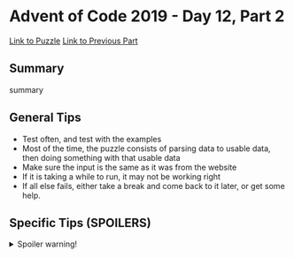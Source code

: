 # Advent of Code 2019 - Day 12, Part 2

[Link to Puzzle](https://adventofcode.com/2019/day/12#part2)
[Link to Previous Part](https://github.com/CodingAP/unofficial-aoc-syllabus/blob/main/years/2019/day12/part1.md)

## Summary
summary

## General Tips
- Test often, and test with the examples
- Most of the time, the puzzle consists of parsing data to usable data, then doing something with that usable data
- Make sure the input is the same as it was from the website
- If it is taking a while to run, it may not be working right
- If all else fails, either take a break and come back to it later, or get some help.

## Specific Tips (SPOILERS)
<details> <summary>Spoiler warning!</summary>

specific tips

</details>